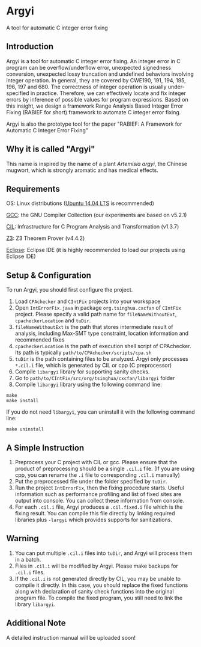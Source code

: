 # Argyi
A tool for automatic C integer error fixing

Introduction
------------
Argyi is a tool for automatic C integer error fixing. An integer error in C program can be overflow/underflow error, unexpected signedness conversion, unexpected lossy truncation and undefined behaviors involving integer operation.
In general, they are covered by CWE190, 191, 194, 195, 196, 197 and 680. The correctness of integer operation is usually under-specified in practice. 
Therefore, we can effectively locate and fix integer errors by inference of possible values for program expressions. Based on this insight, we design a framework
Range Analysis Based Integer Error Fixing (RABIEF for short) framework to automate C integer error fixing.

Argyi is also the prototype tool for the paper "RABIEF: A Framework for Automatic C Integer Error Fixing"

Why it is called "Argyi"
------------------------
This name is inspired by the name of a plant *Artemisia argyi*, the Chinese mugwort, which is strongly aromatic and has medical effects.

Requirements
------------
OS: Linux distributions ([Ubuntu 14.04 LTS](http://www.ubuntu.com/download/desktop) is recommended)

[GCC](https://gcc.gnu.org/): the GNU Compiler Collection (our experiments are based on v5.2.1)

[CIL](https://www.cs.berkeley.edu/~necula/cil/): Infrastructure for C Program Analysis and Transformation (v1.3.7)

[Z3](https://github.com/Z3Prover/z3): Z3 Theorem Prover (v4.4.2)

[Eclipse](https://eclipse.org/mars/): Eclipse IDE (it is highly recommended to load our projects using Eclipse IDE)

Setup & Configuration
---------------------
To run Argyi, you should first configure the project.

1. Load `CPAchecker` and `CIntFix` projects into your workspace
2. Open `IntErrorFix.java` in package `org.tsinghua.cxcfan` of `CIntFix` project. Please specify a valid path name for `fileNameWithoutExt`, `cpacheckerLocation` and `tuDir`. 
  1. `fileNameWithoutExt` is the path that stores intermediate result of analysis, including Max-SMT type constraint, location information and recommended fixes
  2. `cpacheckerLocation` is the path of execution shell script of CPAchecker. Its path is typically `path/to/CPAchecker/scripts/cpa.sh`
  3. `tuDir` is the path containing files to be analyzed. Argyi only processes `*.cil.i` file, which is generated by CIL or cpp (C preprocessor)
3. Compile `libargyi` library for supporting sanity checks.
  1. Go to `path/to/CIntFix/src/org/tsinghua/cxcfan/libargyi` folder
  2. Compile `libargyi` library using the following command line:
  ```shell
  make
  make install
  ```
  If you do not need `libargyi`, you can uninstall it with the following command line:
  ```shell
  make uninstall
  ```

A Simple Instruction
--------------------
1. Preprocess your C project with CIL or gcc. Please ensure that the product of preprocessing should be a single `.cil.i` file. (If you are using cpp, you can rename the `.i` file to corresponding `.cil.i` manually)
2. Put the preprocessed file under the folder specified by `tuDir`. 
3. Run the project `IntErrorFix`, then the fixing procedure starts. Useful information such as performance profiling and list of fixed sites are output into console. You can collect these information from console.
4. For each `.cil.i` file, Argyi produces a `.cil.fixed.i` file which is the fixing result. You can compile this file directly by linking required libraries plus `-largyi` which provides supports for sanitizations.

Warning
-------
1. You can put multiple `.cil.i` files into `tuDir`, and Argyi will process them in a batch.
2. Files in `.cil.i` will be modified by Argyi. Please make backups for `.cil.i` files.
3. If the `.cil.i` is not generated directly by CIL, you may be unable to compile it directly. In this case, you should replace the fixed functions along with declaration of sanity check functions into the original program file. To compile the fixed program, you still need to link the library `libargyi`.

Additional Note
---------------
A detailed instruction manual will be uploaded soon!
